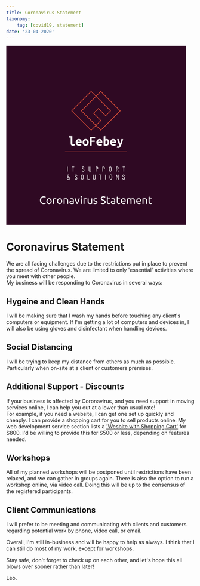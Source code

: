 ```yaml
---
title: Coronavirus Statement
taxonomy:
	tag: [covid19, statement]
date: '23-04-2020'
---
```

![](1x1promo-covid19.png)

# Coronavirus Statement
We are all facing challenges due to the restrictions put in place to prevent the spread of Coronavirus. We are limited to only 'essential' activities where you meet with other people.  
My business will be responding to Coronavirus in several ways:

## Hygeine and Clean Hands
I will be making sure that I wash my hands before touching any client's computers or equipment. If I'm getting a lot of computers and devices in, I will also be using gloves and disinfectant when handling devices.

## Social Distancing
I will be trying to keep my distance from others as much as possible. Particularly when on-site at a client or customers premises.

## Additional Support - Discounts
If your business is affected by Coronavirus, and you need support in moving services online, I can help you out at a lower than usual rate!  
For example, if you need a website, I can get one set up quickly and cheaply. I can provide a shopping cart for you to sell products online. My web development service section lists a ['Wesbite with Shopping Cart'](https://leofebey.com/services/webdev) for $800. I'd be willing to provide this for $500 or less, depending on features needed.

## Workshops
All of my planned workshops will be postponed until restrictions have been relaxed, and we can gather in groups again. There is also the option to run a workshop online, via video call. Doing this will be up to the consensus of the registered participants.

## Client Communications
I will prefer to be meeting and communicating with clients and customers regarding potential work by phone, video call, or email.  

Overall, I'm still in-business and will be happy to help as always. I think that I can still do most of my work, except for workshops.   

Stay safe, don't forget to check up on each other, and let's hope this all blows over sooner rather than later!  

Leo.
